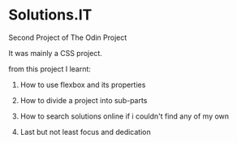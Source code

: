 # Solutions.IT

Second Project of The Odin Project


It was mainly a CSS project.

from this project I learnt:

1. How to use flexbox and its properties

2. How to divide a project into sub-parts 

3. How to search solutions online if i couldn't find any of my own

4. Last but not least focus and dedication